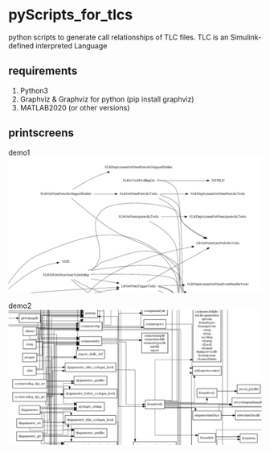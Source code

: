 # pyScripts_for_tlcs
python scripts to generate call relationships of TLC files. TLC is an Simulink-defined interpreted Language


## requirements
1. Python3
2. Graphviz & Graphviz for python (pip install graphviz)
3. MATLAB2020 (or other versions)


## printscreens
demo1
![images/img001.gif](https://github.com/foool/pyScripts_for_tlcs/blob/main/images/img001.gif)

demo2
![images/img002.gif](https://github.com/foool/pyScripts_for_tlcs/blob/main/images/img002.gif)
